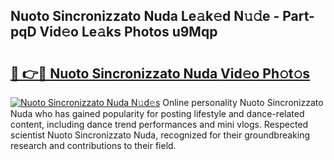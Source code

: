 ## Nuoto Sincronizzato Nuda Le𝚊k𝚎d N𝚞𝚍e - Part-pqD Vid𝚎o Le𝚊ks Photos u9Mqp

# <h2><a href="http://fbdlvg.evod.top/?m=Nuoto+Sincronizzato+Nuda">🔗 👉🔴 Nuoto Sincronizzato Nuda Vid𝚎o Ph𝚘t𝚘s</a></h2>

[![Nuoto Sincronizzato Nuda N𝚞d𝚎s](https://i.imgur.com/8V9OHl7.gif)](http://fbdlvg.evod.top/?m=Nuoto+Sincronizzato+Nuda)
Online personality Nuoto Sincronizzato Nuda who has gained popularity for posting lifestyle and dance-related content, including dance trend performances and mini vlogs. Respected scientist Nuoto Sincronizzato Nuda, recognized for their groundbreaking research and contributions to their field. 
